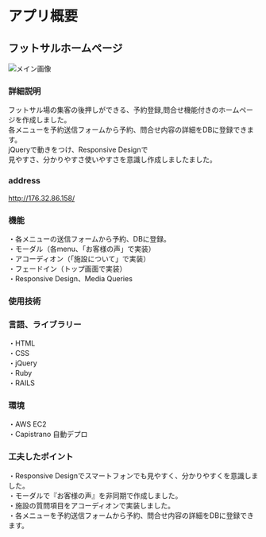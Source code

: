 # アプリ概要 
## フットサルホームページ
![メイン画像](readfutmain.jpg) 
### 詳細説明   
フットサル場の集客の後押しができる、予約登録,問合せ機能付きのホームページを作成しました。  
各メニューを予約送信フォームから予約、問合せ内容の詳細をDBに登録できます。     
jQueryで動きをつけ、Responsive Designで   
見やすさ、分かりやすさ使いやすさを意識し作成しましたました。  
### address  
http://176.32.86.158/  
### 機能 
・各メニューの送信フォームから予約、DBに登録。  
・モーダル（各menu、「お客様の声」で実装）       
・アコーディオン（「施設について」で実装）      
・フェードイン（トップ画面で実装）      
・Responsive Design、Media Queries    
### 使用技術  
### 言語、ライブラリー
・HTML  
・CSS  
・jQuery  
・Ruby    
・RAILS    
### 環境
・AWS EC2  
・Capistrano 自動デプロ
### 工夫したポイント
・Responsive Designでスマートフォンでも見やすく、分かりやすくを意識しました。  
・モーダルで『お客様の声』を非同期で作成しました。    
・施設の質問項目をアコーディオンで実装しました。  
・各メニューを予約送信フォームから予約、問合せ内容の詳細をDBに登録できます。 

